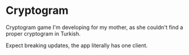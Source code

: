 # Cryptogram

Cryptogram game I'm developing for my mother, as she couldn't find a proper
cryptogram in Turkish.

Expect breaking updates, the app literally has one client.
